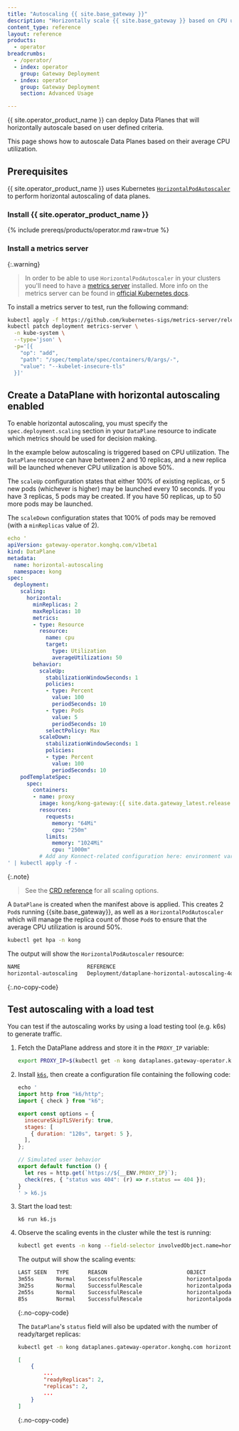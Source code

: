 ```yaml
---
title: "Autoscaling {{ site.base_gateway }}"
description: "Horizontally scale {{ site.base_gateway }} based on CPU usage"
content_type: reference
layout: reference
products:
  - operator
breadcrumbs:
  - /operator/
  - index: operator
    group: Gateway Deployment
  - index: operator
    group: Gateway Deployment
    section: Advanced Usage

---
```


{{ site.operator_product_name }} can deploy Data Planes that will horizontally autoscale based on user defined criteria.

This page shows how to autoscale Data Planes based on their average CPU utilization.

## Prerequisites

{{ site.operator_product_name }} uses Kubernetes [`HorizontalPodAutoscaler`](https://kubernetes.io/docs/tasks/run-application/horizontal-pod-autoscale/) to perform horizontal autoscaling of data planes.

### Install {{ site.operator_product_name }}

{% include prereqs/products/operator.md raw=true %}

### Install a metrics server

{:.warning}
> In order to be able to use `HorizontalPodAutoscaler` in your clusters you'll need to have a [metrics server](https://github.com/kubernetes-sigs/metrics-server) installed.
> More info on the metrics server can be found in [official Kubernetes docs](https://kubernetes.io/docs/tasks/debug/debug-cluster/resource-metrics-pipeline/#metrics-server).

To install a metrics server to test, run the following command:

```bash
kubectl apply -f https://github.com/kubernetes-sigs/metrics-server/releases/latest/download/components.yaml
kubectl patch deployment metrics-server \
  -n kube-system \
  --type='json' \
  -p='[{
    "op": "add",
    "path": "/spec/template/spec/containers/0/args/-",
    "value": "--kubelet-insecure-tls"
  }]'
```


## Create a DataPlane with horizontal autoscaling enabled

To enable horizontal autoscaling, you must specify the `spec.deployment.scaling` section in your `DataPlane` resource to indicate which metrics should be used for decision making.

In the example below autoscaling is triggered based on CPU utilization. The `DataPlane` resource can have between 2 and 10 replicas, and a new replica will be launched whenever CPU utilization is above 50%.

The `scaleUp` configuration states that either 100% of existing replicas, or 5 new pods (whichever is higher) may be launched every 10 seconds. If you have 3 replicas, 5 pods may be created. If you have 50 replicas, up to 50 more pods may be launched.

The `scaleDown` configuration states that 100% of pods may be removed (with a `minReplicas` value of 2).

```yaml
echo '
apiVersion: gateway-operator.konghq.com/v1beta1
kind: DataPlane
metadata:
  name: horizontal-autoscaling
  namespace: kong
spec:
  deployment:
    scaling:
      horizontal:
        minReplicas: 2
        maxReplicas: 10
        metrics:
        - type: Resource
          resource:
            name: cpu
            target:
              type: Utilization
              averageUtilization: 50
        behavior:
          scaleUp:
            stabilizationWindowSeconds: 1
            policies:
            - type: Percent
              value: 100
              periodSeconds: 10
            - type: Pods
              value: 5
              periodSeconds: 10
            selectPolicy: Max
          scaleDown:
            stabilizationWindowSeconds: 1
            policies:
            - type: Percent
              value: 100
              periodSeconds: 10
    podTemplateSpec:
      spec:
        containers:
        - name: proxy
          image: kong/kong-gateway:{{ site.data.gateway_latest.release }}
          resources:
            requests:
              memory: "64Mi"
              cpu: "250m"
            limits:
              memory: "1024Mi"
              cpu: "1000m"
          # Add any Konnect-related configuration here: environment variables, volumes, and so on.
' | kubectl apply -f -
```

{:.note}
> See the [CRD reference](/operator/reference/custom-resources/) for all scaling options.

A `DataPlane` is created when the manifest above is applied. This creates 2 `Pod`s running {{site.base_gateway}}, as well as a `HorizontalPodAutoscaler` which will manage the replica count of those `Pod`s to ensure that the average CPU utilization is around 50%.

```bash
kubectl get hpa -n kong
```

The output will show the `HorizontalPodAutoscaler` resource:

```bash
NAME                     REFERENCE                                           TARGETS   MINPODS   MAXPODS   REPLICAS   AGE
horizontal-autoscaling   Deployment/dataplane-horizontal-autoscaling-4q72p   2%/50%    2         10        2          30s
```
{:.no-copy-code}

## Test autoscaling with a load test

You can test if the autoscaling works by using a load testing tool (e.g. k6s) to generate traffic.

1. Fetch the DataPlane address and store it in the `PROXY_IP` variable:

    ```bash
    export PROXY_IP=$(kubectl get -n kong dataplanes.gateway-operator.konghq.com -o jsonpath='{.status.addresses[0].value}' horizontal-autoscaling)
    ```

1. Install [`k6s`](https://k6.io/), then create a configuration file containing the following code:

    ```javascript
    echo '
    import http from "k6/http";
    import { check } from "k6";

    export const options = {
      insecureSkipTLSVerify: true,
      stages: [
        { duration: "120s", target: 5 },
      ],
    };

    // Simulated user behavior
    export default function () {
      let res = http.get(`https://${__ENV.PROXY_IP}`);
      check(res, { "status was 404": (r) => r.status == 404 });
    }
    ' > k6.js
    ```

1. Start the load test:

   ```
   k6 run k6.js
   ```

1. Observe the scaling events in the cluster while the test is running:

    ```bash
    kubectl get events -n kong --field-selector involvedObject.name=horizontal-autoscaling --field-selector involvedObject.kind=HorizontalPodAutoscaler --field-selector='reason=SuccessfulRescale' -w
    ```

    The output will show the scaling events:
    ```bash
    LAST SEEN   TYPE      REASON                         OBJECT                                           MESSAGE
    3m55s       Normal    SuccessfulRescale              horizontalpodautoscaler/horizontal-autoscaling   New size: 6; reason: cpu resource utilization (percentage of request) above target
    3m25s       Normal    SuccessfulRescale              horizontalpodautoscaler/horizontal-autoscaling   New size: 7; reason: cpu resource utilization (percentage of request) above target
    2m55s       Normal    SuccessfulRescale              horizontalpodautoscaler/horizontal-autoscaling   New size: 10; reason: cpu resource utilization (percentage of request) above target
    85s         Normal    SuccessfulRescale              horizontalpodautoscaler/horizontal-autoscaling   New size: 2; reason: All metrics below target
    ```
    {:.no-copy-code}

    The `DataPlane`'s `status` field will also be updated with the number of ready/target replicas:

    ```bash
    kubectl get -n kong dataplanes.gateway-operator.konghq.com horizontal-autoscaling -o jsonpath-as-json='{.status}'
    ```

    ```json
    [
        {
            ...
            "readyReplicas": 2,
            "replicas": 2,
            ...
        }
    ]
    ```
    {:.no-copy-code}